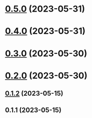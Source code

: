 # [0.5.0](https://github.com/rango-exchange/rango-client/compare/widget-app@0.4.0...widget-app@0.5.0) (2023-05-31)



# [0.4.0](https://github.com/rango-exchange/rango-client/compare/widget-app@0.3.0...widget-app@0.4.0) (2023-05-31)



# [0.3.0](https://github.com/rango-exchange/rango-client/compare/widget-app@0.2.0...widget-app@0.3.0) (2023-05-30)



# [0.2.0](https://github.com/rango-exchange/rango-client/compare/widget-app@0.1.2...widget-app@0.2.0) (2023-05-30)



## [0.1.2](https://github.com/rango-exchange/rango-client/compare/widget-app@0.1.1...widget-app@0.1.2) (2023-05-15)



## 0.1.1 (2023-05-15)



